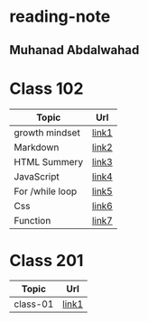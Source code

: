 # reading-note
## Muhanad Abdalwahad

# Class 102
| Topic            |      Url             |  
|------------------|:--------------------:|
| growth mindset   |[link1](./read1.md)   |
| Markdown         |[link2](./read2.md)   |  
| HTML Summery     |[link3](./read3.md)   |
|JavaScript        |[link4](./read4.md)   |
|For /while loop   |[link5](./read5.md)   |
|Css               |[link6](./read6.md)   |
|Function          |[link7](./read7.md)   |
          


# Class 201 
| Topic            |      Url                |  
|------------------|:-----------------------:|
| class-01      |[link1](./class-01.md)   |
